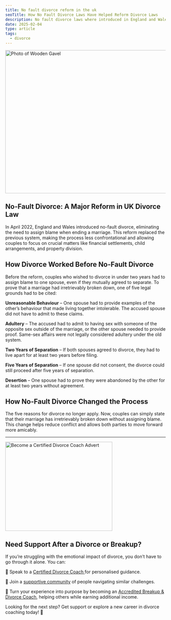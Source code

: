 ```yaml
---
title: No fault divorce reform in the uk
seoTitle: How No Fault Divorce Laws Have Helped Reform Divorce Laws
description: No fault divorce laws where introduced in England and Wales in April 2022
date: 2025-02-04
type: article
tags:
  - divorce
---
```

<img src="/static/img/pexels-sora-shimazaki-5668481.avif" alt="Photo of Wooden Gavel" title="" class="Right" width="600px" height="450px" loading="lazy"/>

## No-Fault Divorce: A Major Reform in UK Divorce Law

In April 2022, England and Wales introduced no-fault divorce, eliminating the need to assign blame when ending a marriage. This reform replaced the previous system, making the process less confrontational and allowing couples to focus on crucial matters like financial settlements, child arrangements, and property division.

## How Divorce Worked Before No-Fault Divorce

Before the reform, couples who wished to divorce in under two years had to assign blame to one spouse, even if they mutually agreed to separate. To prove that a marriage had irretrievably broken down, one of five legal grounds had to be cited:

**Unreasonable Behaviour** – One spouse had to provide examples of the other’s behaviour that made living together intolerable. The accused spouse did not have to admit to these claims.

**Adultery** – The accused had to admit to having sex with someone of the opposite sex outside of the marriage, or the other spouse needed to provide proof. Same-sex affairs were not legally considered adultery under the old system.

**Two Years of Separation** – If both spouses agreed to divorce, they had to live apart for at least two years before filing.

**Five Years of Separation** – If one spouse did not consent, the divorce could still proceed after five years of separation.

**Desertion** – One spouse had to prove they were abandoned by the other for at least two years without agreement.

## How No-Fault Divorce Changed the Process

The five reasons for divorce no longer apply. Now, couples can simply state that their marriage has irretrievably broken down without assigning blame. This change helps reduce conflict and allows both parties to move forward more amicably.

- - -

<a href="/book-a-free-call/"><img src="/static/img/divorce-coach-mpu.webp" alt="Become a Certified Divorce Coach Advert" title="" class="Right" width="336px" height="280px" loading="lazy"/></a>

## Need Support After a Divorce or Breakup?

If you’re struggling with the emotional impact of divorce, you don’t have to go through it alone. You can:

💙 Speak to a [Certified Divorce Coach ](https://divorce-coaching.com/the-divorce-coach/)for personalised guidance.

💙 Join a [supportive community](https://divorce-coaching.com/breakup-support-groups/) of people navigating similar challenges.

💙 Turn your experience into purpose by becoming an [Accredited Breakup & Divorce Coach](https://divorce-coaching.com/becoming-a-certified-divorce-coach/), helping others while earning additional income.

Looking for the next step? Get support or explore a new career in divorce coaching today! 🚀
